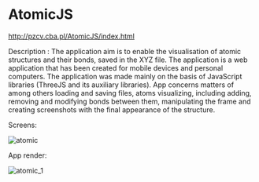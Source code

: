# AtomicJS
http://pzcv.cba.pl/AtomicJS/index.html

Description : 
The application aim is to enable the visualisation of atomic structures and their bonds, saved in the XYZ file. The application is a web application that has been created for mobile devices and personal computers. The application was made mainly on the basis of JavaScript libraries (ThreeJS and its auxiliary libraries). App concerns matters of among others loading and saving files, atoms visualizing, including adding, removing and modifying bonds between them, manipulating the frame and creating screenshots with the final appearance of the structure.

Screens:

![atomic](https://user-images.githubusercontent.com/44551565/132960480-6836a86a-a652-489d-a7e2-ab6fe6d8783a.png)

App render:

![atomic_1](https://user-images.githubusercontent.com/44551565/132960500-2d7280cb-d70f-4f99-acee-5bb3c5794f9e.png)

